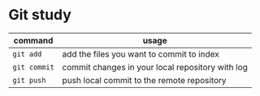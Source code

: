 # Git study

command | usage
--------|--------
`git add` | add the files you want to commit to index
`git commit` | commit changes in your local repository with log
`git push` | push local commit to the remote repository

